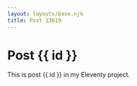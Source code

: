 ```yaml
---
layout: layouts/base.njk
title: Post 13619
---
```


# Post {{ id }}

This is post {{ id }} in my Eleventy project.
